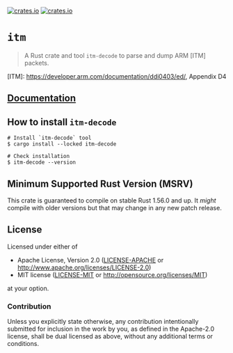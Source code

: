 [![crates.io](https://img.shields.io/crates/d/itm.svg)](https://crates.io/crates/itm)
[![crates.io](https://img.shields.io/crates/v/itm.svg)](https://crates.io/crates/itm)

# `itm`

> A Rust crate and tool `itm-decode` to parse and dump ARM [ITM] packets.

[ITM]: https://developer.arm.com/documentation/ddi0403/ed/, Appendix D4

## [Documentation](https://docs.rs/crate/itm)

## How to install `itm-decode`

```shell
# Install `itm-decode` tool
$ cargo install --locked itm-decode

# Check installation
$ itm-decode --version
```

## Minimum Supported Rust Version (MSRV)

This crate is guaranteed to compile on stable Rust 1.56.0 and up. It *might*
compile with older versions but that may change in any new patch release.

## License

Licensed under either of

- Apache License, Version 2.0 ([LICENSE-APACHE](LICENSE-APACHE) or
  http://www.apache.org/licenses/LICENSE-2.0)
- MIT license ([LICENSE-MIT](LICENSE-MIT) or http://opensource.org/licenses/MIT)

at your option.

### Contribution

Unless you explicitly state otherwise, any contribution intentionally submitted for inclusion in the
work by you, as defined in the Apache-2.0 license, shall be dual licensed as above, without any
additional terms or conditions.
